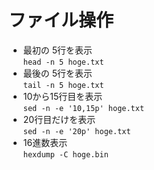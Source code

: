 # ファイル操作

* 最初の 5行を表示  
`head -n 5 hoge.txt`
* 最後の 5行を表示  
`tail -n 5 hoge.txt`
* 10から15行目を表示  
`sed -n -e '10,15p' hoge.txt`
* 20行目だけを表示  
`sed -n -e '20p' hoge.txt`
* 16進数表示  
`hexdump -C hoge.bin`
